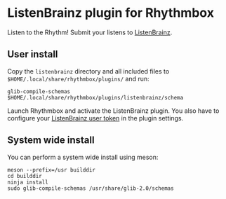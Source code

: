 # ListenBrainz plugin for Rhythmbox

Listen to the Rhythm! Submit your listens to [ListenBrainz](https://listenbrainz.org).

## User install

Copy the `listenbrainz` directory and all included files to
`$HOME/.local/share/rhythmbox/plugins/` and run:

    glib-compile-schemas $HOME/.local/share/rhythmbox/plugins/listenbrainz/schema

Launch Rhythmbox and activate the ListenBrainz plugin. You also have to
configure your [ListenBrainz user token](https://listenbrainz.org/profile/)
in the plugin settings.

## System wide install

You can perform a system wide install using meson:

    meson --prefix=/usr builddir
    cd builddir
    ninja install
    sudo glib-compile-schemas /usr/share/glib-2.0/schemas
    
